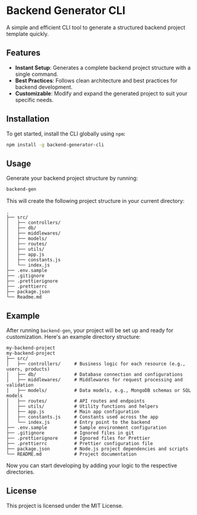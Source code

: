 # Backend Generator CLI

A simple and efficient CLI tool to generate a structured backend project template quickly.

## Features

- **Instant Setup**: Generates a complete backend project structure with a single command.
- **Best Practices**: Follows clean architecture and best practices for backend development.
- **Customizable**: Modify and expand the generated project to suit your specific needs.

## Installation

To get started, install the CLI globally using `npm`:

```bash
npm install -g backend-generator-cli
```

## Usage

Generate your backend project structure by running:

```bash
backend-gen
```

This will create the following project structure in your current directory:

```
.
├── src/
│   ├── controllers/
│   ├── db/
│   ├── middlewares/
│   ├── models/
│   ├── routes/
│   ├── utils/
│   ├── app.js
│   ├── constants.js
│   └── index.js
├── .env.sample
├── .gitignore
├── .prettierignore
├── .prettierrc
├── package.json
└── Readme.md

```

## Example

After running `backend-gen`, your project will be set up and ready for customization. Here's an example directory structure:

```
my-backend-project
my-backend-project
├── src/
│   ├── controllers/     # Business logic for each resource (e.g., users, products)
│   ├── db/              # Database connection and configurations
│   ├── middlewares/     # Middlewares for request processing and validation
│   ├── models/          # Data models, e.g., MongoDB schemas or SQL models
│   ├── routes/          # API routes and endpoints
│   ├── utils/           # Utility functions and helpers
│   ├── app.js           # Main app configuration
│   ├── constants.js     # Constants used across the app
│   └── index.js         # Entry point to the backend
├── .env.sample          # Sample environment configuration
├── .gitignore           # Ignored files in git
├── .prettierignore      # Ignored files for Prettier
├── .prettierrc          # Prettier configuration file
├── package.json         # Node.js project dependencies and scripts
└── README.md            # Project documentation

```

Now you can start developing by adding your logic to the respective directories.


## License

This project is licensed under the MIT License.


